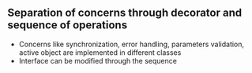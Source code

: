 ## Separation of concerns through decorator and sequence of operations

- Concerns like synchronization, error handling, parameters validation, active object are implemented in different classes
- Interface can be modified through the sequence